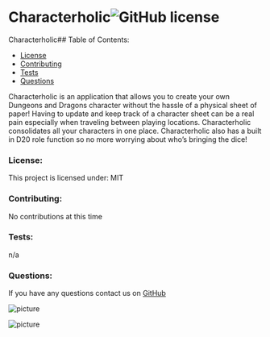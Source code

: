 # Characterholic![GitHub license](https://img.shields.io/github/license/Naereen/StrapDown.js.svg)
Characterholic## Table of Contents:
* [License](#license)
* [Contributing](#contributing)
* [Tests](#tests)
* [Questions](#questions)

Characterholic is an application that allows you to create your own Dungeons and Dragons character without the hassle of a physical sheet of paper!
Having to update and keep track of a character sheet can be a real pain especially when traveling between playing locations. Characterholic consolidates all your characters in one place.
Characterholic also has a built in D20 role function so no more worrying about who’s bringing the dice!



### License:
This project is licensed under:
MIT
### Contributing:
No contributions at this time
### Tests:
n/a
### Questions:
If you have any questions contact us on [GitHub](https://github.com/shiromajh) 

![picture](https://github.com/shiromajh.png?size=80)

![picture](https://github.com/dylgrn.png?size=30x30)

